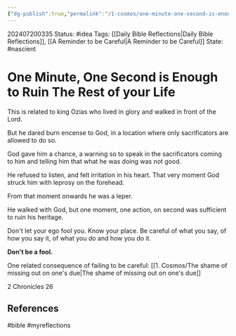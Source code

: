 ```yaml
---
{"dg-publish":true,"permalink":"/1-cosmos/one-minute-one-second-is-enough-to-ruin-the-rest-of-your-life/"}
---
```


202407200335
Status: #idea
Tags: [[Daily Bible Reflections\|Daily Bible Reflections]], [[A Reminder to be Careful\|A Reminder to be Careful]]
State: #nascient
# One Minute, One Second is Enough to Ruin The Rest of your Life

This is related to king Ozias who lived in glory and walked in front of the Lord.

But he dared burn encense to God, in a location where only sacrificators are allowed to do so.

God gave him a chance, a warning so to speak in the sacrificators coming to him and telling him that what he was doing was not good. 

He refused to listen, and felt irritation in his heart. That very moment God struck him with leprosy on the forehead.

From that moment onwards he was a leper. 

He walked with God, but one moment, one action, on second was sufficient to ruin his heritage.

Don't let your ego fool you. Know your place. Be careful of what you say, of how you say it, of what you do and how you do it.

**Don't be a fool.**

One related consequence of failing to be careful:
[[1. Cosmos/The shame of missing out on one's due\|The shame of missing out on one's due]]

2 Chronicles 26

## References


#bible #myreflections
